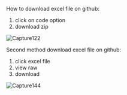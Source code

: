 <p>How to download excel file on github:</p>
<ol>
  <li>click on code option </li>
  <li>download zip </li>
</ol>

![Capture122](https://github.com/PradipGhritlahre/digitalclockinexcel/assets/88144376/f30c9c40-46c7-4c17-b1e9-d85270125456)


<p>Second method download excel file on github:</p>
<ol>
  <li>click excel file </li>
  <li>view raw </li>
  <li>download</li>
</ol>


![Capture144](https://github.com/PradipGhritlahre/digitalclockinexcel/assets/88144376/ef07be23-9a77-47f0-aa84-4cfacc3a31b8)
